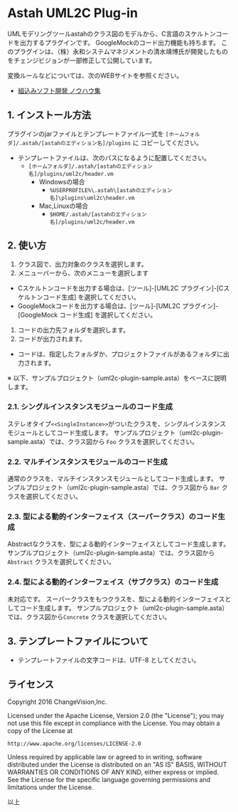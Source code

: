 # Astah UML2C Plug-in

UMLモデリングツールastahのクラス図のモデルから、C言語のスケルトンコードを出力するプラグインです。
GoogleMockのコード出力機能も持ちます。
このプラグインは、（株）永和システムマネジメントの清水靖博氏が開発したものをチェンジビジョンが一部修正して公開しています。

変換ルールなどについては、次のWEBサイトを参照ください。

 - [組込みソフト開発 ノウハウ集](https://y-philly.bitbucket.io/embedded-know-how/index.html)


## 1. インストール方法

プラグインのjarファイルとテンプレートファイル一式を `[ホームフォルダ]/.astah/[astahのエディション名]/plugins` に
コピーしてください。
- テンプレートファイルは、次のパスになるように配置してください。
   - `[ホームフォルダ]/.astah/[astahのエディション名]/plugins/uml2c/header.vm`
      - Windowsの場合
        - `%USERPROFILE%\.astah\[astahのエディション名]\plugins\uml2c\header.vm`
      - Mac,Linuxの場合
        - `$HOME/.astah/[astahのエディション名]/plugins/uml2c/header.vm`

## 2. 使い方

1. クラス図で、出力対象のクラスを選択します。
1. メニューバーから、次のメニューを選択します
 * Cスケルトンコードを出力する場合は、[ツール]-[UML2C プラグイン]-[Cスケルトンコード生成] を選択してください。
 * GoogleMockコードを出力する場合は、[ツール]-[UML2C プラグイン]-[GoogleMock コード生成] を選択してください。
1. コードの出力先フォルダを選択します。
1. コードが出力されます。
 * コードは、指定したフォルダか、プロジェクトファイルがあるフォルダに出力されます。

※ 以下、サンプルプロジェクト（uml2c-plugin-sample.asta）をベースに説明します。

### 2.1. シングルインスタンスモジュールのコード生成
ステレオタイプ`<<SingleInstance>>`がついたクラスを、シングルインスタンスモジュールとしてコード生成します。
サンプルプロジェクト（uml2c-plugin-sample.asta）では、クラス図から `Foo` クラスを選択してください。

### 2.2. マルチインスタンスモジュールのコード生成
通常のクラスを、マルチインスタンスモジュールとしてコード生成します。
サンプルプロジェクト（uml2c-plugin-sample.asta）では、クラス図から `Bar` クラスを選択してください。

### 2.3. 型による動的インターフェイス（スーパークラス）のコード生成
Abstractなクラスを、型による動的インターフェイスとしてコード生成します。
サンプルプロジェクト（uml2c-plugin-sample.asta）では、クラス図から `Abstract` クラスを選択してください。

### 2.4. 型による動的インターフェイス（サブクラス）のコード生成
未対応です。
スーパークラスをもつクラスを、型による動的インターフェイスとしてコード生成します。
サンプルプロジェクト（uml2c-plugin-sample.asta）では、クラス図から`Concrete` クラスを選択してください。

## 3. テンプレートファイルについて
- テンプレートファイルの文字コードは、UTF-8 としてください。

## ライセンス
Copyright 2016 ChangeVision,Inc.

Licensed under the Apache License, Version 2.0 (the "License");
you may not use this file except in compliance with the License.
You may obtain a copy of the License at

    http://www.apache.org/licenses/LICENSE-2.0

Unless required by applicable law or agreed to in writing, software
distributed under the License is distributed on an "AS IS" BASIS,
WITHOUT WARRANTIES OR CONDITIONS OF ANY KIND, either express or implied.
See the License for the specific language governing permissions and
limitations under the License.

以上
